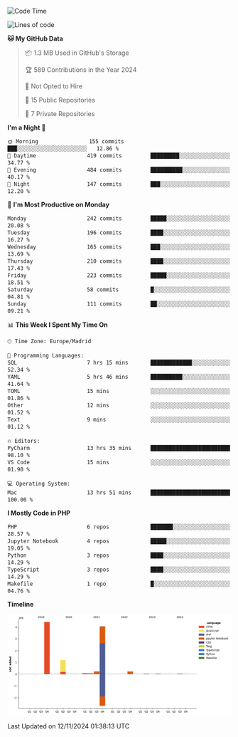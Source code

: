 <!--START_SECTION:waka-->
![Code Time](http://img.shields.io/badge/Code%20Time-459%20hrs%2041%20mins-blue)

![Lines of code](https://img.shields.io/badge/From%20Hello%20World%20I%27ve%20Written-10.4%20million%20lines%20of%20code-blue)

**🐱 My GitHub Data** 

> 📦 1.3 MB Used in GitHub's Storage 
 > 
> 🏆 589 Contributions in the Year 2024
 > 
> 🚫 Not Opted to Hire
 > 
> 📜 15 Public Repositories 
 > 
> 🔑 7 Private Repositories 
 > 
**I'm a Night 🦉** 

```text
🌞 Morning                155 commits         ███░░░░░░░░░░░░░░░░░░░░░░   12.86 % 
🌆 Daytime                419 commits         █████████░░░░░░░░░░░░░░░░   34.77 % 
🌃 Evening                484 commits         ██████████░░░░░░░░░░░░░░░   40.17 % 
🌙 Night                  147 commits         ███░░░░░░░░░░░░░░░░░░░░░░   12.20 % 
```
📅 **I'm Most Productive on Monday** 

```text
Monday                   242 commits         █████░░░░░░░░░░░░░░░░░░░░   20.08 % 
Tuesday                  196 commits         ████░░░░░░░░░░░░░░░░░░░░░   16.27 % 
Wednesday                165 commits         ███░░░░░░░░░░░░░░░░░░░░░░   13.69 % 
Thursday                 210 commits         ████░░░░░░░░░░░░░░░░░░░░░   17.43 % 
Friday                   223 commits         █████░░░░░░░░░░░░░░░░░░░░   18.51 % 
Saturday                 58 commits          █░░░░░░░░░░░░░░░░░░░░░░░░   04.81 % 
Sunday                   111 commits         ██░░░░░░░░░░░░░░░░░░░░░░░   09.21 % 
```


📊 **This Week I Spent My Time On** 

```text
🕑︎ Time Zone: Europe/Madrid

💬 Programming Languages: 
SQL                      7 hrs 15 mins       █████████████░░░░░░░░░░░░   52.34 % 
YAML                     5 hrs 46 mins       ██████████░░░░░░░░░░░░░░░   41.64 % 
TOML                     15 mins             ░░░░░░░░░░░░░░░░░░░░░░░░░   01.86 % 
Other                    12 mins             ░░░░░░░░░░░░░░░░░░░░░░░░░   01.52 % 
Text                     9 mins              ░░░░░░░░░░░░░░░░░░░░░░░░░   01.12 % 

🔥 Editors: 
PyCharm                  13 hrs 35 mins      █████████████████████████   98.10 % 
VS Code                  15 mins             ░░░░░░░░░░░░░░░░░░░░░░░░░   01.90 % 

💻 Operating System: 
Mac                      13 hrs 51 mins      █████████████████████████   100.00 % 
```

**I Mostly Code in PHP** 

```text
PHP                      6 repos             ███████░░░░░░░░░░░░░░░░░░   28.57 % 
Jupyter Notebook         4 repos             █████░░░░░░░░░░░░░░░░░░░░   19.05 % 
Python                   3 repos             ████░░░░░░░░░░░░░░░░░░░░░   14.29 % 
TypeScript               3 repos             ████░░░░░░░░░░░░░░░░░░░░░   14.29 % 
Makefile                 1 repo              █░░░░░░░░░░░░░░░░░░░░░░░░   04.76 % 
```



**Timeline**

![Lines of Code chart](https://raw.githubusercontent.com/danisoronellas/danisoronellas/main/assets/bar_graph.png)


 Last Updated on 12/11/2024 01:38:13 UTC
<!--END_SECTION:waka-->
